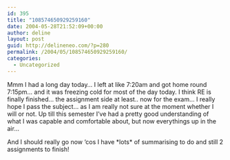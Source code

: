 ```yaml
---
id: 395
title: "108574650929259160"
date: 2004-05-28T21:52:09+00:00
author: deline
layout: post
guid: http://delineneo.com/?p=280
permalink: /2004/05/108574650929259160/
categories:
  - Uncategorized
---
```

Mmm I had a long day today&#8230; I left at like 7:20am and got home round 7:15pm&#8230; and it was freezing cold for most of the day today. I think RE is finally finished&#8230; the assignment side at least.. now for the exam&#8230; I really hope I pass the subject&#8230; as I am really not sure at the moment whether I will or not. Up till this semester I&#8217;ve had a pretty good understanding of what I was capable and comfortable about, but now everythings up in the air&#8230;

And I should really go now &#8216;cos I have \*lots\* of summarising to do and still 2 assignments to finish!